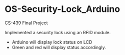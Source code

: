 # OS-Security-Lock_Arduino

CS-439 Final Project

Implemented a security lock using an RFID module.
  - Arduino will display lock status on LCD
  - Green and red will display status accordingly.
